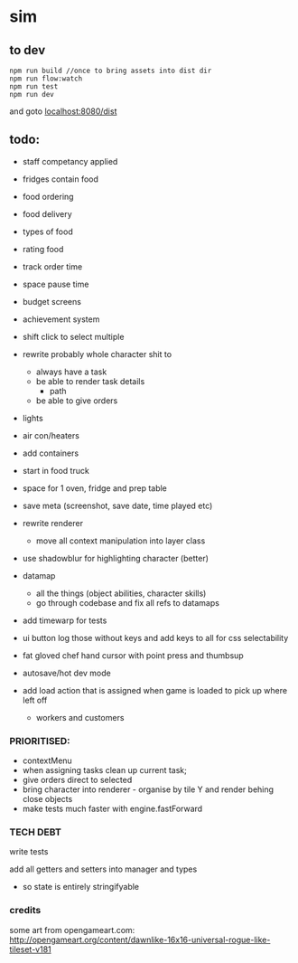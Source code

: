 # sim

## to dev

```
npm run build //once to bring assets into dist dir
npm run flow:watch
npm run test
npm run dev
```
and goto [localhost:8080/dist](http://localhost:8080/dist)


## todo:

 - staff competancy applied
 - fridges contain food
 - food ordering
 - food delivery
 - types of food
 - rating food
 - track order time
 - space pause time
 - budget screens
 - achievement system
 - shift click to select multiple
 - rewrite probably whole character shit to 
    - always have a task
    - be able to render task details
      - path
    - be able to give orders

 - lights 
 - air con/heaters
 - add containers

 - start in food truck
 - space for 1 oven, fridge and prep table
 - save meta (screenshot, save date, time played etc)
 - rewrite renderer
    - move all context manipulation into layer class
 - use shadowblur for highlighting character (better)

 - datamap
   - all the things (object abilities, character skills)
   - go through codebase and fix all refs to datamaps

 - add timewarp for tests

 - ui button log those without keys and add keys to all for css selectability

 - fat gloved chef hand cursor with point press and thumbsup

 - autosave/hot dev mode

 - add load action that is assigned when game is loaded to pick up where left off
    - workers and customers

### PRIORITISED:
 - contextMenu
 - when assigning tasks clean up current task;
 - give orders direct to selected
 - bring character into renderer - organise by tile Y and render behing close objects
 - make tests much faster with engine.fastForward

### TECH DEBT

write tests

 add all getters and setters into manager and types
  - so state is entirely stringifyable


### credits

some art from opengameart.com:
http://opengameart.org/content/dawnlike-16x16-universal-rogue-like-tileset-v181
